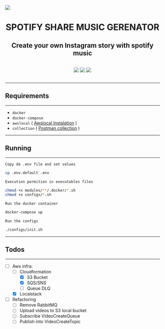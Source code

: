 <img align="center" src="https://spotiy-share-music-generator.s3.sa-east-1.amazonaws.com/assets/image.psd.jpg">

<h1 align="center">SPOTIFY SHARE MUSIC GERENATOR</h1>
<h2 align="center">Create your own Instagram story with spotify music</h2>
<br/>

<div align="center">
    <img src="https://img.shields.io/static/v1?label=node&message=v14.15.5&color=3c873a&style=for-the-badge&logo=node.js"/>
    <space></space>
    <img src="https://img.shields.io/static/v1?label=rabbitmq&message=3.8&color=f86604&style=for-the-badge&logo=rabbitmq"/>
    <space></space>
    <img src="https://img.shields.io/static/v1?label=python&message=3.8&color=ffd43b&style=for-the-badge&logo=python"/>
</div>
<br>

---

## Requirements

---

- `docker`
- `docker-compose`
- `awslocal` ( [Awslocal Instalation](https://github.com/localstack/awscli-local#installation) )
- `collection` ( [Postman collection](https://www.getpostman.com/collections/3d2a09ccfd37219b8a9d) )

---

## Running

---

`Copy de .env file and set values`

```bash
cp .env.default .env
```

`Execution permition in executables files`

```bash
chmod +x modules/**/.docker/*.sh
chmod +x configs/*.sh
```

`Run the docker container`

```bash
docker-compose up
```

`Run the configs`

```bash
./configs/init.sh
```

---

## Todos

---

- [ ] Aws infra:
  - [ ] Cloudformation
    - [x] S3 Bucket
    - [x] SQS/SNS
    - [ ] Queue DLQ
  - [x] Localstack
- [ ] Refactoring
  - [ ] Remove RabbitMQ
  - [ ] Upload videos to S3 local bucket
  - [ ] Subscribe VideoCreateQueue
  - [ ] Publish into VideoCreateTopic
